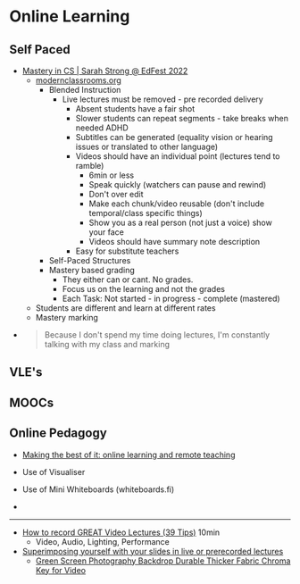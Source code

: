 Online Learning
===============

Self Paced
----------

* [Mastery in CS | Sarah Strong @ EdFest 2022](https://www.youtube.com/watch?v=MJLxP1U5bJU)
    * [modernclassrooms.org](https://modernclassrooms.org)
        * Blended Instruction
            * Live lectures must be removed - pre recorded delivery
                * Absent students have a fair shot
                * Slower students can repeat segments - take breaks when needed ADHD
                * Subtitles can be generated (equality vision or hearing issues or translated to other language)
                * Videos should have an individual point (lectures tend to ramble)
                    * 6min or less
                    * Speak quickly (watchers can pause and rewind)
                    * Don't over edit
                    * Make each chunk/video reusable (don't include temporal/class specific things)
                    * Show you as a real person (not just a voice) show your face
                    * Videos should have summary note description
                * Easy for substitute teachers
        * Self-Paced Structures
        * Mastery based grading
            * They either can or cant. No grades.
            * Focus us on the learning and not the grades
            * Each Task: Not started - in progress - complete (mastered)
    * Students are different and learn at different rates
    * Mastery marking
* > Because I don't spend my time doing lectures, I'm constantly talking with my class and marking



VLE's
-----

MOOCs
-----

Online Pedagogy
---------------

* [Making the best of it: online learning and remote teaching](https://www.raspberrypi.org/blog/research-seminar-online-learning-remote-teaching/)


* Use of Visualiser
* Use of Mini Whiteboards (whiteboards.fi)
* 


---

* [How to record GREAT Video Lectures (39 Tips)](https://www.youtube.com/watch?v=jPvFAPWUGHQ) 10min
    * Video, Audio, Lighting, Performance
* [Superimposing yourself with your slides in live or prerecorded lectures](https://www.youtube.com/watch?v=KHMIwNjOQPU)
    * [Green Screen Photography Backdrop Durable Thicker Fabric Chroma Key for Video](https://www.amazon.co.uk/Photography-Backdrop-Durable-Background-Streaming/dp/B08YDRM16W/)
